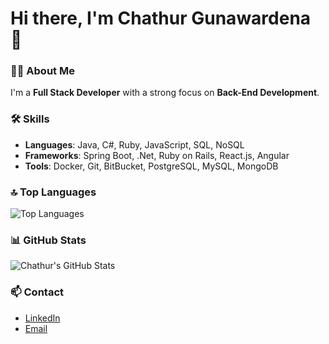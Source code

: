 # Hi there, I'm Chathur Gunawardena 👋

### 🧑‍💻 About Me
I'm a **Full Stack Developer** with a strong focus on **Back-End Development**.

### 🛠 Skills
- **Languages**: Java, C#, Ruby, JavaScript, SQL, NoSQL
- **Frameworks**: Spring Boot, .Net, Ruby on Rails, React.js, Angular
- **Tools**: Docker, Git, BitBucket, PostgreSQL, MySQL, MongoDB

### 🔝 Top Languages
![Top Languages](https://github-readme-stats.vercel.app/api/top-langs/?username=ChathurRandul&hide=php,c%2b%2b&hide_title=true&theme=midnight-purple)

### 📊 GitHub Stats
![Chathur's GitHub Stats](https://github-readme-stats.vercel.app/api?username=ChathurRandul&show_icons=true&theme=midnight-purple)

### 📫 Contact
- [LinkedIn](https://www.linkedin.com/in/chathurr/)
- [Email](mailto:chathur.randul@gmail.com)
